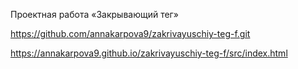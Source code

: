 Проектная работа «Закрывающий тег»

https://github.com/annakarpova9/zakrivayuschiy-teg-f.git

https://annakarpova9.github.io/zakrivayuschiy-teg-f/src/index.html
